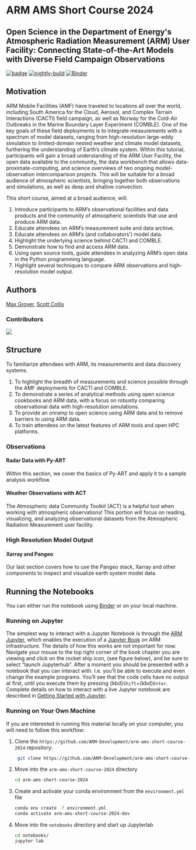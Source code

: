 # ARM AMS Short Course 2024

## Open Science in the Department of Energy's Atmospheric Radiation Measurement (ARM) User Facility: Connecting State-of-the-Art Models with Diverse Field Campaign Observations


[![badge](https://img.shields.io/static/v1.svg?logo=Jupyter&label=ARM+JupyterHub&message=ACE+Environment&color=blue)](https://jupyterhub.arm.gov/hub/user-redirect/git-pull?repo=https%3A//github.com/ARM-Development/arm-ams-short-course-2024&urlpath=lab/tree/arm-ams-short-course-2024/notebooks&branch=main)
[![nightly-build](https://github.com/ARM-Development/arm-ams-short-course-2024/actions/workflows/nightly-build.yaml/badge.svg)](https://github.com/ARM-Development/arm-ams-short-course-2024/actions/workflows/nightly-build.yaml)
[![Binder](https://binder.projectpythia.org/badge_logo.svg)](https://binder.projectpythia.org/v2/gh/ARM-Development/arm-ams-short-course-2024/main?labpath=notebooks)

## Motivation

ARM Mobile Facilities (AMF) have traveled to locations all over the world, including South America for the Cloud, Aerosol, and Complex Terrain Interactions (CACTI) field campaign, as well as Norway for the Cold-Air Outbreaks in the Marine Boundary Layer Experiment (COMBLE). One of the key goals of these field deployments is to integrate measurements with a spectrum of model datasets, ranging from high-resolution large-eddy simulation to limited-domain nested weather and climate model datasets, furthering the understanding of Earth’s climate system. Within this tutorial, participants will gain a broad understanding of the ARM User Facility, the open data available to the community, the data workbench that allows data-proximate-computing, and science overviews of two ongoing model-observation intercomparison projects. This will be suitable for a broad audience of atmospheric scientists, bringing together both observations and simulations, as well as deep and shallow convection.

This short course, aimed at a broad audience, will: 
1. Introduce participants to ARM’s observational facilities and data products and the community of atmospheric scientists that use and produce ARM data. 
2. Educate attendees on ARM’s measurement suite and data archive.
3. Educate attendees on ARM’s (and collaborators') model data.
4. Highlight the underlying science behind CACTI and COMBLE.
5. Demonstrate how to find and access ARM data.
6. Using open source tools, guide attendees in analyzing ARM’s open data in the Python programming language. 
7. Highlight several techniques to compare ARM observations and high-resolution model output. 


## Authors

[Max Grover](@mgrover1), [Scott Collis](https://github.com/scollis)

### Contributors

<a href="https://github.com/ProjectPythia/cookbook-template/graphs/contributors">
  <img src="https://contrib.rocks/image?repo=ARM-Development/arm-ams-short-course-2024" />
</a>

## Structure

To familiarize attendees with ARM, its measurements and data discovery systems.
1. To highlight the breadth of measurements and science possible through the AMF deployments for CACTI and COMBLE.
2. To demonstrate a series of analytical methods using open science cookbooks and ARM data, with a focus on robustly comparing observational data with high-resolution simulations. 
3. To provide an onramp to open science using ARM data and to remove barriers to using ARM data. 
4. To train attendees on the latest features of ARM tools and open HPC platforms.

### Observations

#### Radar Data with Py-ART
Within this section, we cover the basics of Py-ART and apply it to a sample analysis workflow.

#### Weather Observations with ACT
The Atmospheric data Community Toolkit (ACT) is a helpful tool when working with atmospheric observations! This portion will focus on reading, visualizing, and analyzing observational datasets from the Atmospheric Radiation Measurement user facility.

### High Resolution Model Output

#### Xarray and Pangeo
Our last section covers how to use the Pangeo stack, Xarray and other components to inspect and visualize earth system model data.

## Running the Notebooks

You can either run the notebook using [Binder](https://binder.projectpythia.org/) or on your local machine.

### Running on Jupyter

The simplest way to interact with a Jupyter Notebook is through the
[ARM Jupyter](https://jupyterhub.arm.gov), which enables the execution of a
[Jupyter Book](https://jupyterbook.org) on ARM infrastructure. The details of how this works are not
important for now. Navigate your mouse to
the top right corner of the book chapter you are viewing and click
on the rocket ship icon, (see figure below), and be sure to select
“launch Jupyterhub”. After a moment you should be presented with a
notebook that you can interact with. I.e. you’ll be able to execute
and even change the example programs. You’ll see that the code cells
have no output at first, until you execute them by pressing
{kbd}`Shift`\+{kbd}`Enter`. Complete details on how to interact with
a live Jupyter notebook are described in [Getting Started with
Jupyter](https://foundations.projectpythia.org/foundations/getting-started-jupyter.html).

### Running on Your Own Machine
If you are interested in running this material locally on your computer, you will need to follow this workflow:

1. Clone the `https://github.com/ARM-Development/arm-ams-short-course-2024` repository:

   ```bash
    git clone https://github.com/ARM-Development/arm-ams-short-course-2024
    ```  
1. Move into the `arm-ams-short-course-2024` directory
    ```bash
    cd arm-ams-short-course-2024
    ```  
1. Create and activate your conda environment from the `environment.yml` file
    ```bash
    conda env create -f environment.yml
    conda activate arm-ams-short-course-2024-dev
    ```  
1.  Move into the `notebooks` directory and start up Jupyterlab
    ```bash
    cd notebooks/
    jupyter lab
    ```
